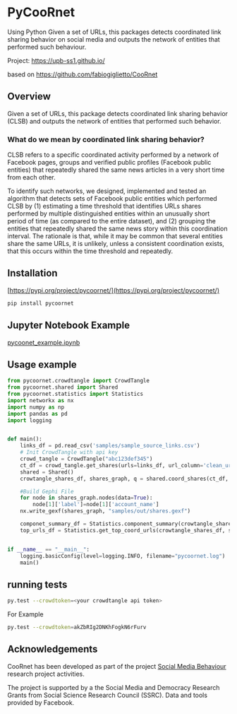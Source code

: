 # PyCooRnet
Using Python Given a set of URLs, this packages detects coordinated link sharing behavior on social media and outputs the network of entities that performed such behaviour.

Project: https://upb-ss1.github.io/

based on https://github.com/fabiogiglietto/CooRnet

## Overview
Given a set of URLs, this package detects coordinated link sharing behavior (CLSB) and outputs the network of entities that performed such behavior.

### What do we mean by coordinated link sharing behavior?
CLSB refers to a specific coordinated activity performed by a network of Facebook pages, groups and verified public profiles (Facebook public entities) that repeatedly shared the same news articles in a very short time from each other.

To identify such networks, we designed, implemented and tested an algorithm that detects sets of Facebook public entities which performed CLSB by (1) estimating a time threshold that identifies URLs shares performed by multiple distinguished entities within an unusually short period of time (as compared to the entire dataset), and (2) grouping the entities that repeatedly shared the same news story within this coordination interval. The rationale is that, while it may be common that several entities share the same URLs, it is unlikely, unless a consistent coordination exists, that this occurs within the time threshold and repeatedly.

## Installation

[https://pypi.org/project/pycoornet/](https://pypi.org/project/pycoornet/)

```sh
pip install pycoornet
```
## Jupyter Notebook Example

[pycoonet_example.ipynb](samples/pycoornet_example.ipynb)

## Usage example
```python
from pycoornet.crowdtangle import CrowdTangle
from pycoornet.shared import Shared
from pycoornet.statistics import Statistics
import networkx as nx
import numpy as np
import pandas as pd
import logging


def main():
    links_df = pd.read_csv('samples/sample_source_links.csv')
    # Init CrowdTangle with api key
    crowd_tangle = CrowdTangle("abc123def345")
    ct_df = crowd_tangle.get_shares(urls=links_df, url_column='clean_url', date_column='date',clean_urls=True, platforms='facebook', sleep_time=30)
    shared = Shared()
    crowtangle_shares_df, shares_graph, q = shared.coord_shares(ct_df, clean_urls=True)

    #Build Gephi File
    for node in shares_graph.nodes(data=True):
        node[1]['label']=node[1]['account_name']
    nx.write_gexf(shares_graph, "samples/out/shares.gexf")

    componet_summary_df = Statistics.component_summary(crowtangle_shares_df, shares_graph)
    top_urls_df = Statistics.get_top_coord_urls(crowtangle_shares_df, shares_graph)


if __name__ == "__main__":
    logging.basicConfig(level=logging.INFO, filename="pycoornet.log")
    main()
```


## running tests
```sh
py.test --crowdtoken=<your crowdtangle api token>
```
For Example
```sh
py.test --crowdtoken=akZbRIg2DNKhFogkN6rFurv
```

## Acknowledgements
CooRnet has been developed as part of the project [Social Media Behaviour](https://upb-ss1.github.io/) research project activities.

The project is supported by a the Social Media and Democracy Research Grants from Social Science Research Council (SSRC). Data and tools provided by Facebook.
